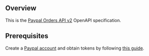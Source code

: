 ## Overview
This is the [Paypal Orders API v2](https://developer.paypal.com/docs/api/orders/v2/) OpenAPI specification.
## Prerequisites

  Create a [Paypal account](https://www.paypal.com) and obtain tokens by following [this guide](https://developer.paypal.com/docs/api/overview/#get-credentials).
